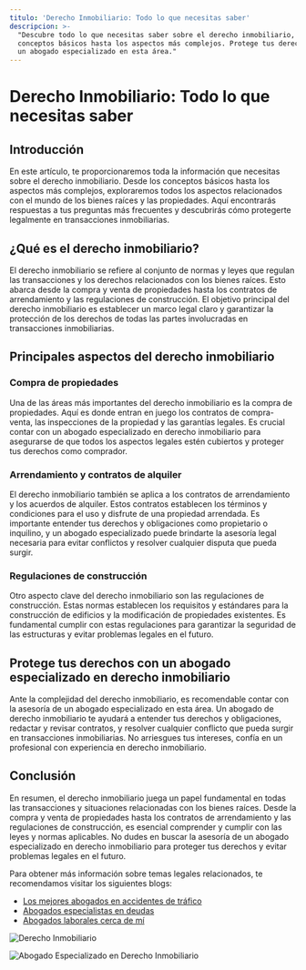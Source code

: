 ```yaml
---
titulo: 'Derecho Inmobiliario: Todo lo que necesitas saber'
descripcion: >-
  "Descubre todo lo que necesitas saber sobre el derecho inmobiliario, desde los
  conceptos básicos hasta los aspectos más complejos. Protege tus derechos con
  un abogado especializado en esta área."
---
```


# Derecho Inmobiliario: Todo lo que necesitas saber

## Introducción

En este artículo, te proporcionaremos toda la información que necesitas sobre el derecho inmobiliario. Desde los conceptos básicos hasta los aspectos más complejos, exploraremos todos los aspectos relacionados con el mundo de los bienes raíces y las propiedades. Aquí encontrarás respuestas a tus preguntas más frecuentes y descubrirás cómo protegerte legalmente en transacciones inmobiliarias.

## ¿Qué es el derecho inmobiliario?

El derecho inmobiliario se refiere al conjunto de normas y leyes que regulan las transacciones y los derechos relacionados con los bienes raíces. Esto abarca desde la compra y venta de propiedades hasta los contratos de arrendamiento y las regulaciones de construcción. El objetivo principal del derecho inmobiliario es establecer un marco legal claro y garantizar la protección de los derechos de todas las partes involucradas en transacciones inmobiliarias.

## Principales aspectos del derecho inmobiliario

### Compra de propiedades

Una de las áreas más importantes del derecho inmobiliario es la compra de propiedades. Aquí es donde entran en juego los contratos de compra-venta, las inspecciones de la propiedad y las garantías legales. Es crucial contar con un abogado especializado en derecho inmobiliario para asegurarse de que todos los aspectos legales estén cubiertos y proteger tus derechos como comprador.

### Arrendamiento y contratos de alquiler

El derecho inmobiliario también se aplica a los contratos de arrendamiento y los acuerdos de alquiler. Estos contratos establecen los términos y condiciones para el uso y disfrute de una propiedad arrendada. Es importante entender tus derechos y obligaciones como propietario o inquilino, y un abogado especializado puede brindarte la asesoría legal necesaria para evitar conflictos y resolver cualquier disputa que pueda surgir.

### Regulaciones de construcción

Otro aspecto clave del derecho inmobiliario son las regulaciones de construcción. Estas normas establecen los requisitos y estándares para la construcción de edificios y la modificación de propiedades existentes. Es fundamental cumplir con estas regulaciones para garantizar la seguridad de las estructuras y evitar problemas legales en el futuro.

## Protege tus derechos con un abogado especializado en derecho inmobiliario

Ante la complejidad del derecho inmobiliario, es recomendable contar con la asesoría de un abogado especializado en esta área. Un abogado de derecho inmobiliario te ayudará a entender tus derechos y obligaciones, redactar y revisar contratos, y resolver cualquier conflicto que pueda surgir en transacciones inmobiliarias. No arriesgues tus intereses, confía en un profesional con experiencia en derecho inmobiliario.

## Conclusión

En resumen, el derecho inmobiliario juega un papel fundamental en todas las transacciones y situaciones relacionadas con los bienes raíces. Desde la compra y venta de propiedades hasta los contratos de arrendamiento y las regulaciones de construcción, es esencial comprender y cumplir con las leyes y normas aplicables. No dudes en buscar la asesoría de un abogado especializado en derecho inmobiliario para proteger tus derechos y evitar problemas legales en el futuro.

Para obtener más información sobre temas legales relacionados, te recomendamos visitar los siguientes blogs:

- [Los mejores abogados en accidentes de tráfico](los-mejores-abogados-en-accidentes-de-trafico)
- [Abogados especialistas en deudas](abogados-especialistas-en-deudas)
- [Abogados laborales cerca de mí](abogados-laborales-cerca-de-mi)

![Derecho Inmobiliario](./img/derecho-inmobiliario-1.webp)

![Abogado Especializado en Derecho Inmobiliario](./img/derecho-inmobiliario-2.webp)
